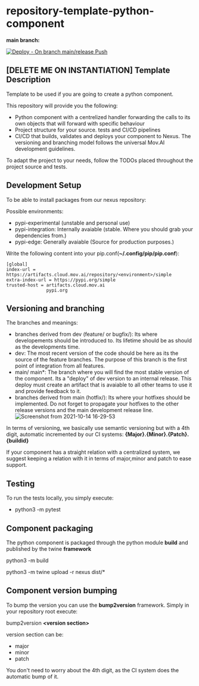 # repository-template-python-component

**main branch:** 

[![Deploy - On branch main/release Push](https://github.com/MOV-AI/repository-template-python-component/actions/workflows/DeployOnMergeMain.yml/badge.svg?branch=dev)](https://github.com/MOV-AI/repository-template-python-component/actions/workflows/DeployOnMergeMain.yml)

## [DELETE ME ON INSTANTIATION] Template Description

Template to be used if you are going to create a python component.

This repository will provide you the following:
- Python component with a centrelized handler forwarding the calls to its own objects that will forward with specific behaviour
- Project structure for your source. tests and CI/CD pipelines
- CI/CD that builds, validates and deploys your component to Nexus. The versioning and branching model follows the universal Mov.AI development guidelines.

To adapt the project to your needs, follow the TODOs placed throughout the project source and tests.

## Development Setup

To be able to install packages from our nexus repository:

Possible environments:
- pypi-experimental (unstable and personal use)
- pypi-integration: Internally avaiable (stable. Where you should grab your dependencies from.)
- pypi-edge: Generally avaiable (Source for production purposes.)


Write the following content into your pip.conf(**~/.config/pip/pip.conf**):
```
[global]
index-url = https://artifacts.cloud.mov.ai/repository/<environment>/simple
extra-index-url = https://pypi.org/simple
trusted-host = artifacts.cloud.mov.ai
               pypi.org
```

## Versioning and branching

The branches and meanings:
- branches derived from dev (feature/ or bugfix/): Its where developements should be introduced to. Its lifetime should be as should as the developments time. 
- dev: The most recent version of the code should be here as its the source of the feature branches. The purpose of this branch is the first point of integration from all features.
- main/ main*: The branch where you will find the most stable version of the component. Its a "deploy" of dev version to an internal release. This deploy must create an artifact that is avaiable to all other teams to use it and provide feedback to it.
- branches derived from main (hotfix/): Its where your hotfixes should be implemented. Do not forget to propagate your hotfixes to the other release versions and the main development release line.
![Screenshot from 2021-10-14 16-29-53](https://user-images.githubusercontent.com/84720623/137349613-368ea252-3c05-460c-8eef-20bb6c4b94f4.png)

In terms of versioning, we basically use semantic versioning but with a 4th digit, automatic incremented by our CI systems:
**{Major}.{Minor}.{Patch}.{buildid}**

If your component has a straight relation with a centralized system, we suggest keeping a relation with it in terms of major,minor and patch to ease support.

## Testing

To run the tests locally, you simply execute:
- python3 -m pytest

## Component packaging
The python component is packaged through the python module **build** and published by the twine **framework**

python3 -m build

python3 -m twine upload -r nexus dist/*

## Component version bumping
To bump the version you can use the **bump2version** framework. Simply in your repository root execute:

bump2version **\<version section>**

version section can be:
- major
- minor
- patch

You don't need to worry about the 4th digit, as the CI system does the automatic bump of it.
